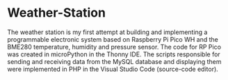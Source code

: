 # Weather-Station

The weather station is my first attempt at building and implementing a programmable electronic system based on Raspberry Pi Pico WH and the BME280 temperature, humidity and pressure sensor. The code for RP Pico was created in microPython in the Thonny IDE. The scripts responsible for sending and receiving data from the MySQL database and displaying them were implemented in PHP in the Visual Studio Code (source-code editor).
